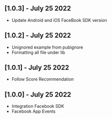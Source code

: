 ## [1.0.3] - July 25 2022
* Update Android and iOS FaceBook SDK version

## [1.0.2] - July 25 2022
* Unignored example from pubignore
* Formatting all file under lib

## [1.0.1] - July 25 2022
* Follow Score Recommendation

## [1.0.0] - July 25 2022
* Integration Facebook SDK
* Facebook App Events